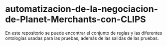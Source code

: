 # automatizacion-de-la-negociacion-de-Planet-Merchants-con-CLIPS
En este repositorio se puede encontrar el conjunto de reglas y las diferentes ontologías usadas para las pruebas, además de las salidas de las pruebas.

